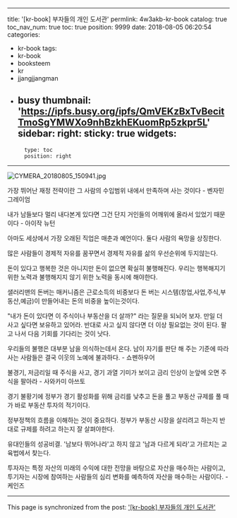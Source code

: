
---
title: '[kr-book] 부자들의 개인 도서관'
permlink: 4w3akb-kr-book
catalog: true
toc_nav_num: true
toc: true
position: 9999
date: 2018-08-05 06:20:54
categories:
- kr-book
tags:
- kr-book
- booksteem
- kr
- jjangjjangman
- busy
thumbnail: 'https://ipfs.busy.org/ipfs/QmVEKzBxTvBecitTmoSgYMWXo9nhBzkhEKuomRp5zkpr5L'
sidebar:
    right:
        sticky: true
widgets:
    -
        type: toc
        position: right
---


![CYMERA_20180805_150941.jpg](https://ipfs.busy.org/ipfs/QmVEKzBxTvBecitTmoSgYMWXo9nhBzkhEKuomRp5zkpr5L)

가장 뛰어난 재정 전략이란
그 사람의 수입범위 내에서
만족하며 사는 것이다 - 벤자민 그레이엄

내가 남들보다 멀리 내다본게 있다면
그건 단지 거인들의 어깨위에
올라서 있었기 때문이다 - 아이작 뉴턴

아마도 세상에서 가장 오래된 직업은
매춘과 예언이다.
둘다 사람의 욕망을 상징한다.

많은 사람들이 경제적 자유를 꿈꾸면서
경제적 자유를 삶의 우선순위에 두지않는다.

돈이 있다고 행복한 것은 아니지만
돈이 없으면 확실히 불행해진다.
우리는 행복해지기 위한 노력과
불행해지지 않기 위한 노력을
동시에 해야한다.

샐러리맨의 돈버는 매커니즘은
근로소득의 비중보다 
돈 버는 시스템(창업,사업,주식,부동산,예금)이 만들어내는 돈의 비중을 높이는것이다.

"내가 돈이 있다면 이 주식이나 부동산을 더 살까?"
라는 질문을 되뇌어 보자.
만일 더 사고 싶다면 보유하고 있어라.
반대로 사고 싶지 않다면 
더 이상 필요없는 것이 된다.
팔고 나서 다음 기회를 기다리는 것이 낫다.

우리들의 불행은 대부분 
남을 의식하는데서 온다.
남이 자기를 판단 해 주는 기준에 따라
사는 사람들은 결국 이웃의 노예에 
불과하다. - 쇼펜하우어

불경기, 저금리일 때 주식을 사고, 
경기 과열 기미가 보이고
금리 인상이 눈앞에 오면 
주식을 팔아라 - 사와카미 아쓰토

경기 불황기에 정부가 경기 활성화를 위해
금리를 낮추고 돈을 풀고 
부동산 규제를 풀 때가
바로 부동산 투자의 적기이다.

정부정책의 흐름을 이해하는 것이 중요하다.
정부가 부동산 시장을 살리려고 하는지 
반대로 규제를 하려고 하는지 잘 살펴야한다.

유대인들의 성공비결.
'남보다 뛰어나라'고 하지 않고
'남과 다르게 되라'고 가르치는 
교육법에서 찾는다.

투자자는 특정 자산의 미래의 수익에 대한 
전망을 바탕으로 자산을 매수하는 사람이고,
투기자는 시장에 참여하는 사람들의 
심리 변화를 예측하여
자산을 매수하는 사람이다. - 케인즈

- - -

This page is synchronized from the post: ['[kr-book] 부자들의 개인 도서관'](https://steemit.com/@lucky2015/4w3akb-kr-book)
